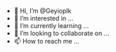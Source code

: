 - 👋 Hi, I’m @Geyioplk
- 👀 I’m interested in ...
- 🌱 I’m currently learning ...
- 💞️ I’m looking to collaborate on ...
- 📫 How to reach me ...

<!---
Geyioplk/Geyioplk is a ✨ special ✨ repository because its `README.md` (this file) appears on your GitHub profile.
You can click the Preview link to take a look at your changes.
--->
